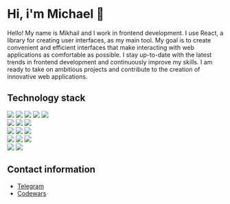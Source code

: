 # Hi, i'm Michael 👋

Hello! My name is Mikhail and I work in frontend development. 
I use React, a library for creating user interfaces, as my main tool. 
My goal is to create convenient and efficient interfaces that make 
interacting with web applications as comfortable as possible. I stay 
up-to-date with the latest trends in frontend development and continuously 
improve my skills. I am ready to take on ambitious projects and contribute 
to the creation of innovative web applications.

## Technology stack

<div>
  <img src="https://img.shields.io/badge/html-%23222222.svg?style=for-the-badge&logo=html5&logoColor=E34F26" />
  <img src="https://img.shields.io/badge/css-%23222222.svg?style=for-the-badge&logo=css3&logoColor=1572B6"/>
  <img src="https://img.shields.io/badge/sass-%23222222.svg?style=for-the-badge&logo=sass&logoColor=CC6699"/>
  <img src="https://img.shields.io/badge/javascript-%23222222.svg?style=for-the-badge&logo=javascript&logoColor=F7DF1E" />
  <img src="https://img.shields.io/badge/typescript-%23222222.svg?style=for-the-badge&logo=typescript&logoColor=3178C6" />
</div>

<div>
  <img src="https://img.shields.io/badge/react-%23222222.svg?style=for-the-badge&logo=react&logoColor=61DAFB" />
  <img src="https://img.shields.io/badge/redux-%23222222.svg?style=for-the-badge&logo=redux&logoColor=764ABC" />
  <img src="https://img.shields.io/badge/zustand-%23222222.svg?style=for-the-badge&logo=react&logoColor=FFB330" />
</div>

<div>
  <img src="https://img.shields.io/badge/webpack-%23222222.svg?style=for-the-badge&logo=webpack&logoColor=8DD6F9" />
  <img src="https://img.shields.io/badge/vite-%23222222.svg?style=for-the-badge&logo=vite&logoColor=646CFF" />
  <img src="https://img.shields.io/badge/vitest-%23222222.svg?style=for-the-badge&logo=vitest&logoColor=6E9F18" />
</div>

<div>
  <img src="https://img.shields.io/badge/eslint-%23222222.svg?style=for-the-badge&logo=eslint&logoColor=4B32C3" />
  <img src="https://img.shields.io/badge/stylelint-%23222222.svg?style=for-the-badge&logo=stylelint&logoColor=FFFFFF" />
  <img src="https://img.shields.io/badge/prettier-%23222222.svg?style=for-the-badge&logo=prettier&logoColor=F7B93E" />
</div>

<div>
  <img src="https://img.shields.io/badge/firebase-%23222222.svg?style=for-the-badge&logo=firebase&logoColor=DD2C00" />
  <img src="https://img.shields.io/badge/supabase-%23222222.svg?style=for-the-badge&logo=supabase&logoColor=3FCF8E" />
</div>

## Contact information

- [Telegram](https://t.me/michaelmashush)
- [Codewars](https://www.codewars.com/users/michael-mashush)
